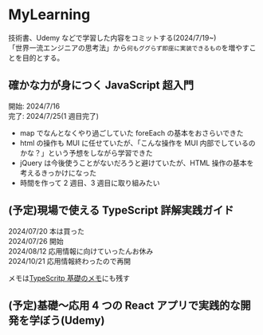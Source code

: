 # MyLearning

技術書、Udemy などで学習した内容をコミットする(2024/7/19~)<br>
「世界一流エンジニアの思考法」から`何もググらず即座に実装できるもの`を増やすことを目的とする。

## 確かな力が身につく JavaScript 超入門

開始: 2024/7/16<br>
完了: 2024/7/25(1 週目完了)<br>

- map でなんとなくやり過ごしていた foreEach の基本をおさらいできた
- html の操作も MUI に任せていたが、「こんな操作を MUI 内部でしているのかな？」という予想をしながら学習できた
- jQuery は今後使うことがないだろうと避けていたが、HTML 操作の基本を考えるきっかけになった
- 時間を作って 2 週目、3 週目に取り組みたい

## (予定)現場で使える TypeScript 詳解実践ガイド

2024/07/20 本は買った<br>
2024/07/26 開始<br>
2024/08/12 応用情報に向けていったんお休み<br>
2024/10/21 応用情報終わったので再開<br>

メモは[TypeScritp 基礎のメモ](https://zenn.dev/o0rororo0o/scraps/75f2156f730638)にも残す

## (予定)基礎〜応用 4 つの React アプリで実践的な開発を学ぼう(Udemy)
